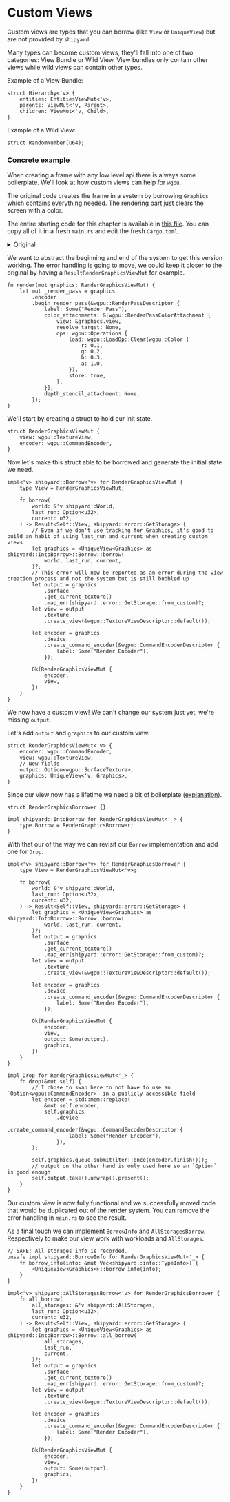 # Custom Views

Custom views are types that you can borrow (like `View` or `UniqueView`) but are not provided by `shipyard`.

Many types can become custom views, they'll fall into one of two categories: View Bundle or Wild View.
View bundles only contain other views while wild views can contain other types.

Example of a View Bundle:
```rust, noplaypen
struct Hierarchy<'v> {
    entities: EntitiesViewMut<'v>,
    parents: ViewMut<'v, Parent>,
    children: ViewMut<'v, Child>,
}
```

Example of a Wild View:
```rust, noplaypen
struct RandomNumber(u64);
```

### Concrete example

When creating a frame with any low level api there is always some boilerplate. We'll look at how custom views can help for `wgpu`.

The original code creates the frame in a system by borrowing `Graphics` which contains everything needed.
The rendering part just clears the screen with a color.

The entire starting code for this chapter is available in [this file](./custom_views_original.rs). You can copy all of it in a fresh `main.rs` and edit the fresh `Cargo.toml`.

<details>
<summary>Original</summary>

```rust, noplaypen
#[derive(Unique)]
struct Graphics {
    surface: wgpu::Surface,
    device: wgpu::Device,
    queue: wgpu::Queue,
    config: wgpu::SurfaceConfiguration,
    size: winit::dpi::PhysicalSize<u32>,
}

fn render(graphics: UniqueView<Graphics>) -> Result<(), wgpu::SurfaceError> {
    // Get a few things from the GPU
    let output = graphics.surface.get_current_texture()?;
    let view = output
        .texture
        .create_view(&wgpu::TextureViewDescriptor::default());

    let mut encoder = graphics
        .device
        .create_command_encoder(&wgpu::CommandEncoderDescriptor {
            label: Some("Render Encoder"),
        });

    {
        // RenderPass borrows encoder for all its lifetime
        let mut _render_pass = encoder.begin_render_pass(&wgpu::RenderPassDescriptor {
            label: Some("Render Pass"),
            color_attachments: &[wgpu::RenderPassColorAttachment {
                view: &view,
                resolve_target: None,
                ops: wgpu::Operations {
                    load: wgpu::LoadOp::Clear(wgpu::Color {
                        r: 0.1,
                        g: 0.2,
                        b: 0.3,
                        a: 1.0,
                    }),
                    store: true,
                },
            }],
            depth_stencil_attachment: None,
        });
    }

    // encoder.finish() consumes `encoder`, so the RenderPass needs to disappear before that to release the borrow
    graphics.queue.submit(iter::once(encoder.finish()));
    output.present();

    Ok(())
}
```
</details>

We want to abstract the beginning and end of the system to get this version working.
The error handling is going to move, we could keep it closer to the original by having a `ResultRenderGraphicsViewMut` for example. 

```rust, noplaypen
fn render(mut graphics: RenderGraphicsViewMut) {
    let mut _render_pass = graphics
        .encoder
        .begin_render_pass(&wgpu::RenderPassDescriptor {
            label: Some("Render Pass"),
            color_attachments: &[wgpu::RenderPassColorAttachment {
                view: &graphics.view,
                resolve_target: None,
                ops: wgpu::Operations {
                    load: wgpu::LoadOp::Clear(wgpu::Color {
                        r: 0.1,
                        g: 0.2,
                        b: 0.3,
                        a: 1.0,
                    }),
                    store: true,
                },
            }],
            depth_stencil_attachment: None,
        });
}
```

We'll start by creating a struct to hold our init state.

```rust, noplaypen
struct RenderGraphicsViewMut {
    view: wgpu::TextureView,
    encoder: wgpu::CommandEncoder,
}
```

Now let's make this struct able to be borrowed and generate the initial state we need.

```rust, noplaypen
impl<'v> shipyard::Borrow<'v> for RenderGraphicsViewMut {
    type View = RenderGraphicsViewMut;

    fn borrow(
        world: &'v shipyard::World,
        last_run: Option<u32>,
        current: u32,
    ) -> Result<Self::View, shipyard::error::GetStorage> {
        // Even if we don't use tracking for Graphics, it's good to build an habit of using last_run and current when creating custom views
        let graphics = <UniqueView<Graphics> as shipyard::IntoBorrow>::Borrow::borrow(
            world, last_run, current,
        )?;
        // This error will now be reported as an error during the view creation process and not the system but is still bubbled up
        let output = graphics
            .surface
            .get_current_texture()
            .map_err(shipyard::error::GetStorage::from_custom)?;
        let view = output
            .texture
            .create_view(&wgpu::TextureViewDescriptor::default());

        let encoder = graphics
            .device
            .create_command_encoder(&wgpu::CommandEncoderDescriptor {
                label: Some("Render Encoder"),
            });

        Ok(RenderGraphicsViewMut {
            encoder,
            view,
        })
    }
}
```

We now have a custom view! We can't change our system just yet, we're missing `output`.

Let's add `output` and `graphics` to our custom view.

```rust, noplaypen
struct RenderGraphicsViewMut<'v> {
    encoder: wgpu::CommandEncoder,
    view: wgpu::TextureView,
    // New fields
    output: Option<wgpu::SurfaceTexture>,
    graphics: UniqueView<'v, Graphics>,
}
```

Since our view now has a lifetime we need a bit of boilerplate ([explanation](../going-deeper/workload-creation.md)).

```rust, noplaypen
struct RenderGraphicsBorrower {}

impl shipyard::IntoBorrow for RenderGraphicsViewMut<'_> {
    type Borrow = RenderGraphicsBorrower;
}
```

With that our of the way we can revisit our `Borrow` implementation and add one for `Drop`.

```rust, noplaypen
impl<'v> shipyard::Borrow<'v> for RenderGraphicsBorrower {
    type View = RenderGraphicsViewMut<'v>;

    fn borrow(
        world: &'v shipyard::World,
        last_run: Option<u32>,
        current: u32,
    ) -> Result<Self::View, shipyard::error::GetStorage> {
        let graphics = <UniqueView<Graphics> as shipyard::IntoBorrow>::Borrow::borrow(
            world, last_run, current,
        )?;
        let output = graphics
            .surface
            .get_current_texture()
            .map_err(shipyard::error::GetStorage::from_custom)?;
        let view = output
            .texture
            .create_view(&wgpu::TextureViewDescriptor::default());

        let encoder = graphics
            .device
            .create_command_encoder(&wgpu::CommandEncoderDescriptor {
                label: Some("Render Encoder"),
            });

        Ok(RenderGraphicsViewMut {
            encoder,
            view,
            output: Some(output),
            graphics,
        })
    }
}

impl Drop for RenderGraphicsViewMut<'_> {
    fn drop(&mut self) {
        // I chose to swap here to not have to use an `Option<wgpu::CommandEncoder>` in a publicly accessible field
        let encoder = std::mem::replace(
            &mut self.encoder,
            self.graphics
                .device
                .create_command_encoder(&wgpu::CommandEncoderDescriptor {
                    label: Some("Render Encoder"),
                }),
        );

        self.graphics.queue.submit(iter::once(encoder.finish()));
        // output on the other hand is only used here so an `Option` is good enough
        self.output.take().unwrap().present();
    }
}
```

Our custom view is now fully functional and we successfully moved code that would be duplicated out of the render system.
You can remove the error handling in `main.rs` to see the result.

As a final touch we can implement `BorrowInfo` and `AllStoragesBorrow`. Respectively to make our view work with workloads and `AllStorages`.

```rust, noplaypen
// SAFE: All storages info is recorded.
unsafe impl shipyard::BorrowInfo for RenderGraphicsViewMut<'_> {
    fn borrow_info(info: &mut Vec<shipyard::info::TypeInfo>) {
        <UniqueView<Graphics>>::borrow_info(info);
    }
}

impl<'v> shipyard::AllStoragesBorrow<'v> for RenderGraphicsBorrower {
    fn all_borrow(
        all_storages: &'v shipyard::AllStorages,
        last_run: Option<u32>,
        current: u32,
    ) -> Result<Self::View, shipyard::error::GetStorage> {
        let graphics = <UniqueView<Graphics> as shipyard::IntoBorrow>::Borrow::all_borrow(
            all_storages,
            last_run,
            current,
        )?;
        let output = graphics
            .surface
            .get_current_texture()
            .map_err(shipyard::error::GetStorage::from_custom)?;
        let view = output
            .texture
            .create_view(&wgpu::TextureViewDescriptor::default());

        let encoder = graphics
            .device
            .create_command_encoder(&wgpu::CommandEncoderDescriptor {
                label: Some("Render Encoder"),
            });

        Ok(RenderGraphicsViewMut {
            encoder,
            view,
            output: Some(output),
            graphics,
        })
    }
}
```
